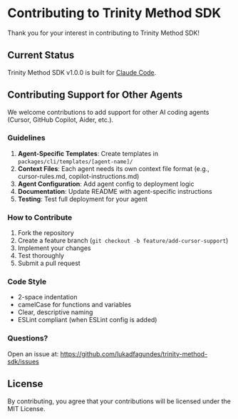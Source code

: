 # Contributing to Trinity Method SDK

Thank you for your interest in contributing to Trinity Method SDK!

## Current Status

Trinity Method SDK v1.0.0 is built for [Claude Code](https://claude.com/claude-code).

## Contributing Support for Other Agents

We welcome contributions to add support for other AI coding agents (Cursor, GitHub Copilot, Aider, etc.).

### Guidelines

1. **Agent-Specific Templates**: Create templates in `packages/cli/templates/[agent-name]/`
2. **Context Files**: Each agent needs its own context file format (e.g., cursor-rules.md, copilot-instructions.md)
3. **Agent Configuration**: Add agent config to deployment logic
4. **Documentation**: Update README with agent-specific instructions
5. **Testing**: Test full deployment for your agent

### How to Contribute

1. Fork the repository
2. Create a feature branch (`git checkout -b feature/add-cursor-support`)
3. Implement your changes
4. Test thoroughly
5. Submit a pull request

### Code Style

- 2-space indentation
- camelCase for functions and variables
- Clear, descriptive naming
- ESLint compliant (when ESLint config is added)

### Questions?

Open an issue at: https://github.com/lukadfagundes/trinity-method-sdk/issues

## License

By contributing, you agree that your contributions will be licensed under the MIT License.
